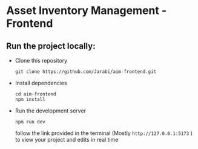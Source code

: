 # Asset Inventory Management - Frontend  
## Run the project locally:  
- Clone this repository
  ```
  git clone https://github.com/Jarabi/aim-frontend.git
  ```
- Install dependencies
  ```
  cd aim-frontend
  npm install
  ```
- Run the development server
  ```
  npm run dev
  ```
  follow the link provided in the terminal (Mostly `http://127.0.0.1:5173` ) to view your project and edits in real time
